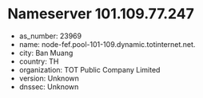 # Nameserver 101.109.77.247

* as_number: 23969
* name: node-fef.pool-101-109.dynamic.totinternet.net.
* city: Ban Muang
* country: TH
* organization: TOT Public Company Limited
* version: Unknown
* dnssec: Unknown
